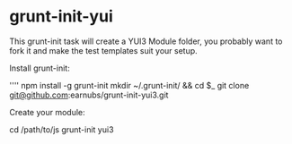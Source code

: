 grunt-init-yui
==============

This grunt-init task will create a YUI3 Module folder, you probably want to fork it and make the test templates suit your setup.

Install grunt-init:

''''
npm install -g grunt-init
mkdir ~/.grunt-init/ && cd $_
git clone git@github.com:earnubs/grunt-init-yui3.git

Create your module:

  cd /path/to/js
  grunt-init yui3
